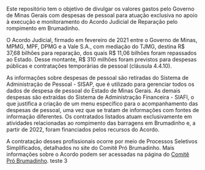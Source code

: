 Este repositório tem o objetivo de divulgar os valores gastos pelo Governo de Minas Gerais com despesas de pessoal para atuação exclusiva no apoio à execução e monitoramento do Acordo Judicial de Reparação pelo rompimento em Brumadinho.

O Acordo Judicial, firmado em fevereiro de 2021 entre o Governo de Minas, MPMG, MPF, DPMG e a Vale S.A., com mediação do TJMG, destina R$ 37,68 bilhões para reparação, dos quais R$ 11,06 bilhões foram repassados ao Estado. Desse montante, R$ 310 milhões foram previstos para despesas públicas e contratações temporárias de pessoal (cláusula 4.4.10).

As informações sobre despesas de pessoal são retiradas do Sistema de Administração de Pessoal - SISAP, que é utilizado para gerenciar todos os dados de despesa de pessoal do Estado de Minas Gerais. As demais despesas são extraídas do Sistema de Administração Financeira - SIAFI, o que justifica a criação de um menu específico para o acompanhamento das despesas de pessoal, uma vez que se tratam de informações com fontes de informação diferentes. Os contratados listados atuam exclusivamente em atividades relacionadas ao rompimento das barragens em Brumadinho e, a partir de 2022, foram financiados pelos recursos do Acordo.

A contratação desses profissionais ocorre por meio de Processos Seletivos Simplificados, detalhados no site do Comitê Pró Brumadinho. Mais informações sobre o Acordo podem ser acessadas na página do [Comitê Pró Brumadinho](https://www.mg.gov.br/pro-brumadinho). teste 3


